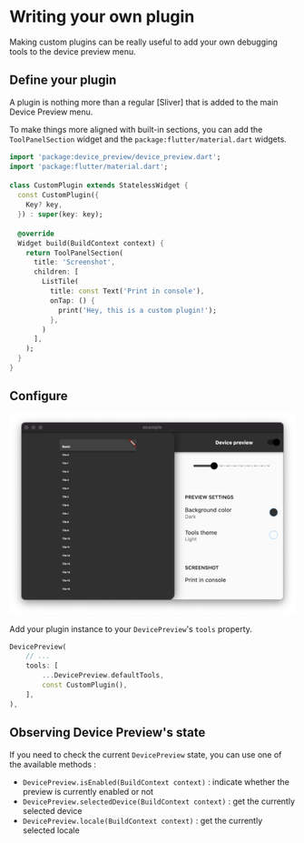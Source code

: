 # Writing your own plugin

Making custom plugins can be really useful to add your own debugging tools to the device preview menu.

## Define your plugin

A plugin is nothing more than a regular [Sliver] that is added to the main Device Preview menu.

To make things more aligned with built-in sections, you can add the `ToolPanelSection` widget and the `package:flutter/material.dart` widgets.

```dart
import 'package:device_preview/device_preview.dart';
import 'package:flutter/material.dart';

class CustomPlugin extends StatelessWidget {
  const CustomPlugin({
    Key? key,
  }) : super(key: key);

  @override
  Widget build(BuildContext context) {
    return ToolPanelSection(
      title: 'Screenshot',
      children: [
        ListTile(
          title: const Text('Print in console'),
          onTap: () {
            print('Hey, this is a custom plugin!');
          },
        )
      ],
    );
  }
}
```

## Configure

![illustration](images/custom.png ':size=500')

Add your plugin instance to your `DevicePreview`'s `tools` property.

```dart
DevicePreview(
    // ...
    tools: [
        ...DevicePreview.defaultTools,
        const CustomPlugin(),
    ],
),
```

## Observing Device Preview's state

If you need to check the current `DevicePreview` state, you can use one of the available methods :

* `DevicePreview.isEnabled(BuildContext context)` : indicate whether the preview is currently enabled or not
* `DevicePreview.selectedDevice(BuildContext context)` : get the currently selected device
* `DevicePreview.locale(BuildContext context)` : get the currently selected locale
